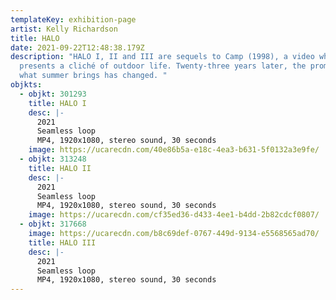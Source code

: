 ```yaml
---
templateKey: exhibition-page
artist: Kelly Richardson
title: HALO
date: 2021-09-22T12:48:38.179Z
description: "HALO I, II and III are sequels to Camp (1998), a video which
  presents a cliché of outdoor life. Twenty-three years later, the promise of
  what summer brings has changed. "
objkts:
  - objkt: 301293
    title: HALO I
    desc: |-
      2021
      Seamless loop
      MP4, 1920x1080, stereo sound, 30 seconds
    image: https://ucarecdn.com/40e86b5a-e18c-4ea3-b631-5f0132a3e9fe/
  - objkt: 313248
    title: HALO II
    desc: |-
      2021
      Seamless loop
      MP4, 1920x1080, stereo sound, 30 seconds
    image: https://ucarecdn.com/cf35ed36-d433-4ee1-b4dd-2b82cdcf0807/
  - objkt: 317668
    image: https://ucarecdn.com/b8c69def-0767-449d-9134-e5568565ad70/
    title: HALO III
    desc: |-
      2021
      Seamless loop
      MP4, 1920x1080, stereo sound, 30 seconds
---
```

